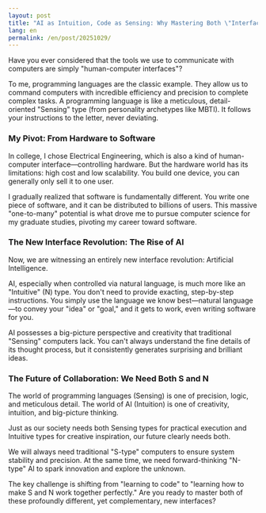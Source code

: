 ```yaml
---
layout: post
title: "AI as Intuition, Code as Sensing: Why Mastering Both \"Interfaces\" is Key to the Future"
lang: en
permalink: /en/post/20251029/
---
```


Have you ever considered that the tools we use to communicate with computers are simply "human-computer interfaces"?

To me, programming languages are the classic example. They allow us to command computers with incredible efficiency and precision to complete complex tasks. A programming language is like a meticulous, detail-oriented "Sensing" type (from personality archetypes like MBTI). It follows your instructions to the letter, never deviating.

### My Pivot: From Hardware to Software

In college, I chose Electrical Engineering, which is also a kind of human-computer interface—controlling hardware. But the hardware world has its limitations: high cost and low scalability. You build one device, you can generally only sell it to one user.

I gradually realized that software is fundamentally different. You write one piece of software, and it can be distributed to billions of users. This massive "one-to-many" potential is what drove me to pursue computer science for my graduate studies, pivoting my career toward software.

### The New Interface Revolution: The Rise of AI

Now, we are witnessing an entirely new interface revolution: Artificial Intelligence.

AI, especially when controlled via natural language, is much more like an "Intuitive" (N) type. You don't need to provide exacting, step-by-step instructions. You simply use the language we know best—natural language—to convey your "idea" or "goal," and it gets to work, even writing software for you.

AI possesses a big-picture perspective and creativity that traditional "Sensing" computers lack. You can't always understand the fine details of its thought process, but it consistently generates surprising and brilliant ideas.

### The Future of Collaboration: We Need Both S and N

The world of programming languages (Sensing) is one of precision, logic, and meticulous detail.
The world of AI (Intuition) is one of creativity, intuition, and big-picture thinking.

Just as our society needs both Sensing types for practical execution and Intuitive types for creative inspiration, our future clearly needs both.

We will always need traditional "S-type" computers to ensure system stability and precision. At the same time, we need forward-thinking "N-type" AI to spark innovation and explore the unknown.

The key challenge is shifting from "learning to code" to "learning how to make S and N work together perfectly." Are you ready to master both of these profoundly different, yet complementary, new interfaces?
